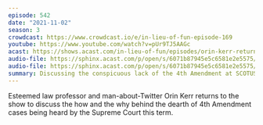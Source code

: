 ```yaml
---
episode: 542
date: "2021-11-02"
season: 3
crowdcast: https://www.crowdcast.io/e/in-lieu-of-fun-episode-169
youtube: https://www.youtube.com/watch?v=pUr9TJ5AAGc
acast: https://shows.acast.com/in-lieu-of-fun/episodes/orin-kerr-returns
audio-file: https://sphinx.acast.com/p/open/s/6071b87945e5c6581e2e5575/e/607b4b36e5bdf35cea0c57c4/media.mp3
audio-file: https://sphinx.acast.com/p/open/s/6071b87945e5c6581e2e5575/e/618af5e28722a5001318678e/media.mp3
summary: Discussing the conspicuous lack of the 4th Amendment at SCOTUS this term
---
```

Esteemed law professor and man-about-Twitter Orin Kerr returns to the show to discuss the how and the why behind the dearth of 4th Amendment cases being heard by the Supreme Court this term.
